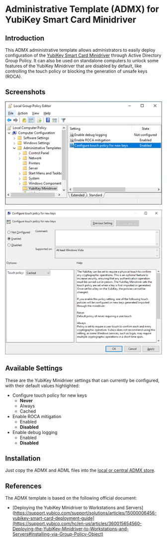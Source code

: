 # Administrative Template (ADMX) for YubiKey Smart Card Minidriver

## Introduction

This ADMX administrative template allows administrators to easily deploy configuration of the [YubiKey Smart Card Minidriver](https://www.yubico.com/products/services-software/download/smart-card-drivers-tools/) through Active Directory Group Policy. It can also be used on standalone computers to unlock some features of the YubiKey Minidriver that are disabled by default, like controlling the touch policy or blocking the generation of unsafe keys (ROCA).

## Screenshots
![Group Policy Editor Screenshot 1](Screenshots/screenshot1.png)

![Group Policy Editor Screenshot 2](Screenshots/screenshot2.png)

## Available Settings

These are the YubiKey Minidriver settings that can currently be configured, with their default values highlighted:

* Configure touch policy for new keys
  - **Never**
  - Always
  - Cached
* Enable ROCA mitigation
  - Enabled
  - **Disabled**
* Enable debug logging
  - Enabled
  - **Disabled**


## Installation

Just copy the ADMX and ADML files into the [local or central ADMX store](https://msdn.microsoft.com/en-us/library/bb530196.aspx#manageadmxfiles_topic2).

## References

The ADMX template is based on the following official document:
- [Deploying the YubiKey Minidriver to Workstations and Servers](https://support.yubico.com/support/solutions/articles/15000006456-yubikey-smart-card-deployment-guide](https://support.yubico.com/hc/en-us/articles/360015654560-Deploying-the-YubiKey-Minidriver-to-Workstations-and-Servers#Installing-via-Group-Policy-Object)
